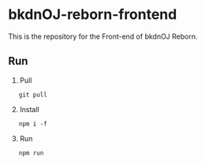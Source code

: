 # bkdnOJ-reborn-frontend
This is the repository for the Front-end of bkdnOJ Reborn.

## Run
1. Pull
```
   git pull
```

2. Install 
```
   npm i -f
```

3. Run
```
   npm run
```
